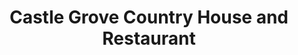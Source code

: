 ---
title: "Castle Grove Country House and Restaurant"
address: "Ramelton Road, Letterkenny, Co. Donegal"
tel: "+353 (0)74 915 1118"
county: "Donegal"
category: "Seafood Restaurants"
type: "Content"
lat: "54.94715881347656"
lng: "-7.7328410148620605"
---